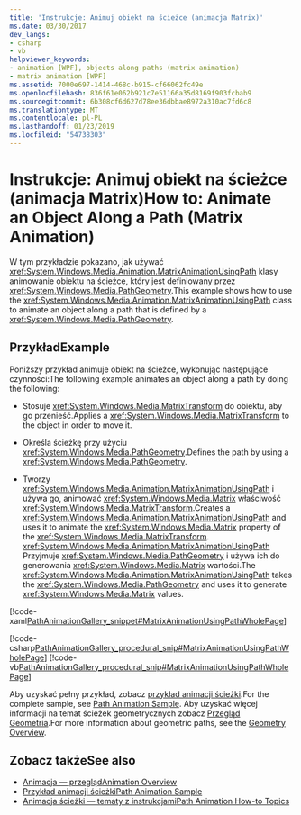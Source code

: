 ```yaml
---
title: 'Instrukcje: Animuj obiekt na ścieżce (animacja Matrix)'
ms.date: 03/30/2017
dev_langs:
- csharp
- vb
helpviewer_keywords:
- animation [WPF], objects along paths (matrix animation)
- matrix animation [WPF]
ms.assetid: 7000e697-1414-468c-b915-cf66062fc49e
ms.openlocfilehash: 836f61e062b921c7e51166a35d8169f903fcbab9
ms.sourcegitcommit: 6b308cf6d627d78ee36dbbae8972a310ac7fd6c8
ms.translationtype: MT
ms.contentlocale: pl-PL
ms.lasthandoff: 01/23/2019
ms.locfileid: "54738303"
---
```

# <a name="how-to-animate-an-object-along-a-path-matrix-animation"></a><span data-ttu-id="c805e-102">Instrukcje: Animuj obiekt na ścieżce (animacja Matrix)</span><span class="sxs-lookup"><span data-stu-id="c805e-102">How to: Animate an Object Along a Path (Matrix Animation)</span></span>
<span data-ttu-id="c805e-103">W tym przykładzie pokazano, jak używać <xref:System.Windows.Media.Animation.MatrixAnimationUsingPath> klasy animowanie obiektu na ścieżce, który jest definiowany przez <xref:System.Windows.Media.PathGeometry>.</span><span class="sxs-lookup"><span data-stu-id="c805e-103">This example shows how to use the <xref:System.Windows.Media.Animation.MatrixAnimationUsingPath> class to animate an object along a path that is defined by a <xref:System.Windows.Media.PathGeometry>.</span></span>  
  
## <a name="example"></a><span data-ttu-id="c805e-104">Przykład</span><span class="sxs-lookup"><span data-stu-id="c805e-104">Example</span></span>  
 <span data-ttu-id="c805e-105">Poniższy przykład animuje obiekt na ścieżce, wykonując następujące czynności:</span><span class="sxs-lookup"><span data-stu-id="c805e-105">The following example animates an object along a path by doing the following:</span></span>  
  
-   <span data-ttu-id="c805e-106">Stosuje <xref:System.Windows.Media.MatrixTransform> do obiektu, aby go przenieść.</span><span class="sxs-lookup"><span data-stu-id="c805e-106">Applies a <xref:System.Windows.Media.MatrixTransform> to the object in order to move it.</span></span>  
  
-   <span data-ttu-id="c805e-107">Określa ścieżkę przy użyciu <xref:System.Windows.Media.PathGeometry>.</span><span class="sxs-lookup"><span data-stu-id="c805e-107">Defines the path by using a <xref:System.Windows.Media.PathGeometry>.</span></span>  
  
-   <span data-ttu-id="c805e-108">Tworzy <xref:System.Windows.Media.Animation.MatrixAnimationUsingPath> i używa go, animować <xref:System.Windows.Media.Matrix> właściwość <xref:System.Windows.Media.MatrixTransform>.</span><span class="sxs-lookup"><span data-stu-id="c805e-108">Creates a <xref:System.Windows.Media.Animation.MatrixAnimationUsingPath> and uses it to animate the <xref:System.Windows.Media.Matrix> property of the <xref:System.Windows.Media.MatrixTransform>.</span></span> <span data-ttu-id="c805e-109"><xref:System.Windows.Media.Animation.MatrixAnimationUsingPath> Przyjmuje <xref:System.Windows.Media.PathGeometry> i używa ich do generowania <xref:System.Windows.Media.Matrix> wartości.</span><span class="sxs-lookup"><span data-stu-id="c805e-109">The <xref:System.Windows.Media.Animation.MatrixAnimationUsingPath> takes the <xref:System.Windows.Media.PathGeometry> and uses it to generate <xref:System.Windows.Media.Matrix> values.</span></span>  
  
 [!code-xaml[PathAnimationGallery_snippet#MatrixAnimationUsingPathWholePage](../../../../samples/snippets/csharp/VS_Snippets_Wpf/PathAnimationGallery_snippet/CS/matrixanimationusingpathexample.xaml#matrixanimationusingpathwholepage)]  
  
 [!code-csharp[PathAnimationGallery_procedural_snip#MatrixAnimationUsingPathWholePage](../../../../samples/snippets/csharp/VS_Snippets_Wpf/PathAnimationGallery_procedural_snip/CSharp/MatrixAnimationUsingPathExample.cs#matrixanimationusingpathwholepage)]
 [!code-vb[PathAnimationGallery_procedural_snip#MatrixAnimationUsingPathWholePage](../../../../samples/snippets/visualbasic/VS_Snippets_Wpf/PathAnimationGallery_procedural_snip/VisualBasic/MatrixAnimationUsingPathExample.vb#matrixanimationusingpathwholepage)]  
  
 <span data-ttu-id="c805e-110">Aby uzyskać pełny przykład, zobacz [przykład animacji ścieżki](https://go.microsoft.com/fwlink/?LinkID=160028).</span><span class="sxs-lookup"><span data-stu-id="c805e-110">For the complete sample, see [Path Animation Sample](https://go.microsoft.com/fwlink/?LinkID=160028).</span></span> <span data-ttu-id="c805e-111">Aby uzyskać więcej informacji na temat ścieżek geometrycznych zobacz [Przegląd Geometria](../../../../docs/framework/wpf/graphics-multimedia/geometry-overview.md).</span><span class="sxs-lookup"><span data-stu-id="c805e-111">For more information about geometric paths, see the [Geometry Overview](../../../../docs/framework/wpf/graphics-multimedia/geometry-overview.md).</span></span>  
  
## <a name="see-also"></a><span data-ttu-id="c805e-112">Zobacz także</span><span class="sxs-lookup"><span data-stu-id="c805e-112">See also</span></span>
- [<span data-ttu-id="c805e-113">Animacja — przegląd</span><span class="sxs-lookup"><span data-stu-id="c805e-113">Animation Overview</span></span>](../../../../docs/framework/wpf/graphics-multimedia/animation-overview.md)
- [<span data-ttu-id="c805e-114">Przykład animacji ścieżki</span><span class="sxs-lookup"><span data-stu-id="c805e-114">Path Animation Sample</span></span>](https://go.microsoft.com/fwlink/?LinkID=160028)
- [<span data-ttu-id="c805e-115">Animacja ścieżki — tematy z instrukcjami</span><span class="sxs-lookup"><span data-stu-id="c805e-115">Path Animation How-to Topics</span></span>](../../../../docs/framework/wpf/graphics-multimedia/path-animation-how-to-topics.md)
